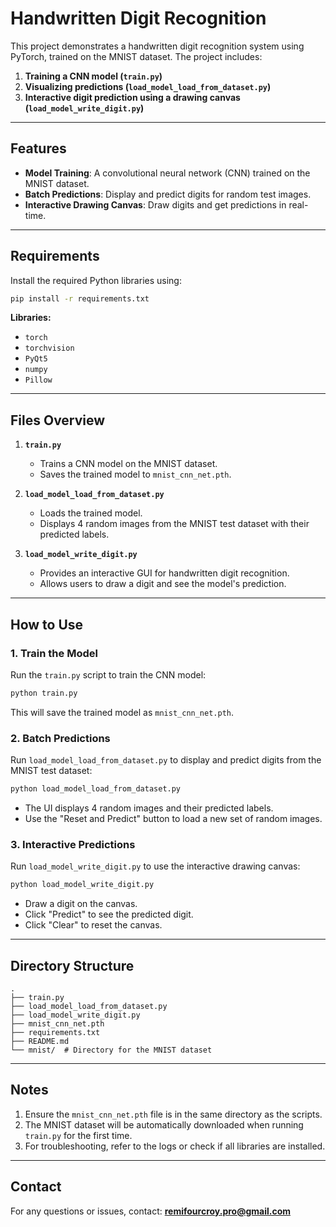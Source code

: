 # Handwritten Digit Recognition

This project demonstrates a handwritten digit recognition system using PyTorch, trained on the MNIST dataset. The project includes:

1. **Training a CNN model (`train.py`)**
2. **Visualizing predictions (`load_model_load_from_dataset.py`)**
3. **Interactive digit prediction using a drawing canvas (`load_model_write_digit.py`)**

---

## Features

- **Model Training**: A convolutional neural network (CNN) trained on the MNIST dataset.
- **Batch Predictions**: Display and predict digits for random test images.
- **Interactive Drawing Canvas**: Draw digits and get predictions in real-time.

---

## Requirements

Install the required Python libraries using:

```bash
pip install -r requirements.txt
```

**Libraries:**
- `torch`
- `torchvision`
- `PyQt5`
- `numpy`
- `Pillow`

---

## Files Overview

1. **`train.py`**
   - Trains a CNN model on the MNIST dataset.
   - Saves the trained model to `mnist_cnn_net.pth`.

2. **`load_model_load_from_dataset.py`**
   - Loads the trained model.
   - Displays 4 random images from the MNIST test dataset with their predicted labels.

3. **`load_model_write_digit.py`**
   - Provides an interactive GUI for handwritten digit recognition.
   - Allows users to draw a digit and see the model's prediction.

---

## How to Use

### 1. Train the Model

Run the `train.py` script to train the CNN model:

```bash
python train.py
```

This will save the trained model as `mnist_cnn_net.pth`.

### 2. Batch Predictions

Run `load_model_load_from_dataset.py` to display and predict digits from the MNIST test dataset:

```bash
python load_model_load_from_dataset.py
```

- The UI displays 4 random images and their predicted labels.
- Use the "Reset and Predict" button to load a new set of random images.

### 3. Interactive Predictions

Run `load_model_write_digit.py` to use the interactive drawing canvas:

```bash
python load_model_write_digit.py
```

- Draw a digit on the canvas.
- Click "Predict" to see the predicted digit.
- Click "Clear" to reset the canvas.

---

## Directory Structure

```
.
├── train.py
├── load_model_load_from_dataset.py
├── load_model_write_digit.py
├── mnist_cnn_net.pth
├── requirements.txt
├── README.md
└── mnist/  # Directory for the MNIST dataset
```

---

## Notes

1. Ensure the `mnist_cnn_net.pth` file is in the same directory as the scripts.
2. The MNIST dataset will be automatically downloaded when running `train.py` for the first time.
3. For troubleshooting, refer to the logs or check if all libraries are installed.

---

## Contact

For any questions or issues, contact:
**remifourcroy.pro@gmail.com**
